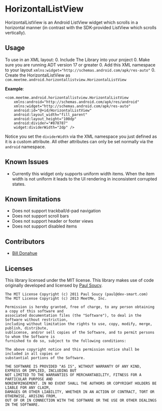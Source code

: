 # HorizontalListView

HorizontalListView is an Android ListView widget which scrolls in a horizontal manner (in contrast with the SDK-provided ListView which scrolls vertically).

## Usage
To use in an XML layout:
 0. Include The Library into your project
 0. Make sure you are running ADT version 17 or greater
 0. Add this XML namespace to your layout `xmlns:widget="http://schemas.android.com/apk/res-auto"`
 0. Create the HorizontalListView as `com.meetme.android.horizontallistview.HorizontalListView`

**Example**:

    <com.meetme.android.horizontallistview.HorizontalListView
        xmlns:android="http://schemas.android.com/apk/res/android"
        xmlns:widget="http://schemas.android.com/apk/res-auto"
        android:id="@+id/HorizontalListView"
        android:layout_width="fill_parent"
        android:layout_height="100dp"
        android:divider="#878787"
        widget:dividerWidth="2dp" />

Notice you set the `dividerWidth` via the XML namespace you just defined as it is a custom attribute. All other attributes can only be set normally via the `android` namespace.

## Known Issues
 - Currently this widget only supports uniform width items. When the item width is not uniform it leads to the UI rendering in inconsistent corrupted states.

## Known limitations
 - Does not support trackball/d-pad navigation
 - Does not support scroll bars
 - Does not support header or footer views
 - Does not support disabled items

## Contributors

 - [Bill Donahue](https://github.com/bdonahue)

## Licenses

This library licensed under the MIT license. This library makes use of code originally developed and licensed by [Paul Soucy](paul@dev-smart.com).

    The MIT License Copyright (c) 2011 Paul Soucy (paul@dev-smart.com)
    The MIT License Copyright (c) 2013 MeetMe, Inc.
    
    Permission is hereby granted, free of charge, to any person obtaining a copy of this software and
    associated documentation files (the "Software"), to deal in the Software without restriction,
    including without limitation the rights to use, copy, modify, merge, publish, distribute,
    sublicense, and/or sell copies of the Software, and to permit persons to whom the Software is
    furnished to do so, subject to the following conditions:
    
    The above copyright notice and this permission notice shall be included in all copies or
    substantial portions of the Software.
    
    THE SOFTWARE IS PROVIDED "AS IS", WITHOUT WARRANTY OF ANY KIND, EXPRESS OR IMPLIED, INCLUDING BUT
    NOT LIMITED TO THE WARRANTIES OF MERCHANTABILITY, FITNESS FOR A PARTICULAR PURPOSE AND
    NONINFRINGEMENT. IN NO EVENT SHALL THE AUTHORS OR COPYRIGHT HOLDERS BE LIABLE FOR ANY CLAIM,
    DAMAGES OR OTHER LIABILITY, WHETHER IN AN ACTION OF CONTRACT, TORT OR OTHERWISE, ARISING FROM,
    OUT OF OR IN CONNECTION WITH THE SOFTWARE OR THE USE OR OTHER DEALINGS IN THE SOFTWARE.
